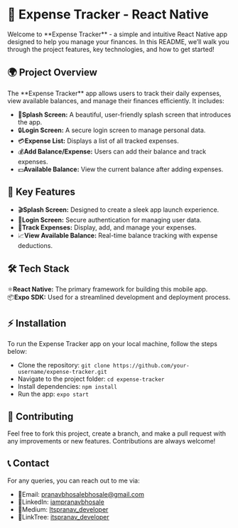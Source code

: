 
  <h1>💸 <strong>Expense Tracker - React Native</strong></h1>

  <p>Welcome to **Expense Tracker** - a simple and intuitive React Native app designed to help you manage your finances. In this README, we’ll walk you through the project features, key technologies, and how to get started!</p>

  <h2>🌍 Project Overview</h2>
  <p>The **Expense Tracker** app allows users to track their daily expenses, view available balances, and manage their finances efficiently. It includes:</p>
  <ul>
    <li><span class="icon">🌱</span><strong>Splash Screen:</strong> A beautiful, user-friendly splash screen that introduces the app.</li>
    <li><span class="icon">🔒</span><strong>Login Screen:</strong> A secure login screen to manage personal data.</li>
    <li><span class="icon">💳</span><strong>Expense List:</strong> Displays a list of all tracked expenses.</li>
    <li><span class="icon">💰</span><strong>Add Balance/Expense:</strong> Users can add their balance and track expenses.</li>
    <li><span class="icon">💵</span><strong>Available Balance:</strong> View the current balance after adding expenses.</li>
  </ul>

  <h2>🚀 Key Features</h2>
  <div class="features">
    <ul>
      <li><span class="icon">🎬</span><strong>Splash Screen:</strong> Designed to create a sleek app launch experience.</li>
      <li><span class="icon">🔑</span><strong>Login Screen:</strong> Secure authentication for managing user data.</li>
      <li><span class="icon">📜</span><strong>Track Expenses:</strong> Display, add, and manage your expenses.</li>
      <li><span class="icon">📈</span><strong>View Available Balance:</strong> Real-time balance tracking with expense deductions.</li>
    </ul>
  </div>

  <h2>🛠 Tech Stack</h2>
  <div class="tech-stack">
    <div><span class="icon">⚛️</span><strong>React Native:</strong> The primary framework for building this mobile app.</div>
    <div><span class="icon">📦</span><strong>Expo SDK:</strong> Used for a streamlined development and deployment process.</div>
   
  </div>

  <h2>⚡ Installation</h2>
  <p>To run the Expense Tracker app on your local machine, follow the steps below:</p>
  <ul>
    <li>Clone the repository: <code>git clone https://github.com/your-username/expense-tracker.git</code></li>
    <li>Navigate to the project folder: <code>cd expense-tracker</code></li>
    <li>Install dependencies: <code>npm install</code></li>
    <li>Run the app: <code>expo start</code></li>
  </ul>


  <h2>🎯 Contributing</h2>
  <p>Feel free to fork this project, create a branch, and make a pull request with any improvements or new features. Contributions are always welcome!</p>

<h2>📞 Contact</h2>
<p>For any queries, you can reach out to me via:</p>
<ul>
  <li><span class="icon">📧</span>Email: <a href="mailto:pranavbhosalebhosale@gmail.com">pranavbhosalebhosale@gmail.com</a></li>
  <li><span class="icon">📱</span>LinkedIn: <a href="https://www.linkedin.com/in/iampranavbhosale">iampranavbhosale</a></li>
  <li><span class="icon">📝</span>Medium: <a href="https://medium.com/@Itspranav_developer">Itspranav_developer</a></li>
  <li><span class="icon">🔗</span>LinkTree: <a href="https://linktr.ee/itspranav_developer">itspranav_developer</a></li>
</ul>


</body>
</html>
